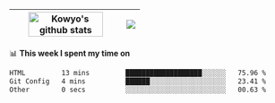 | <a href="https://github.com/anuraghazra/github-readme-stats"><img width="85%" src="https://github-readme-stats.vercel.app/api?username=kowyo&show_icons=true&hide_border=true&theme=transparent" alt="Kowyo's github stats" /></a> | <a href="https://github.com/anuraghazra/github-readme-stats"><img align="center" src="https://github-readme-stats.vercel.app/api/top-langs/?username=kowyo&exclude_repo=Engineering-Competition-Robot,mobile-robot&hide=c,assembly,shaderlab,hlsl,mathematica,cmake&layout=compact&hide_border=true&theme=transparent" /></a> |
| ------------- | ------------- |

📊 **This week I spent my time on**
<!--START_SECTION:waka-->

```txt
HTML         13 mins         ███████████████████░░░░░░   75.96 %
Git Config   4 mins          ██████░░░░░░░░░░░░░░░░░░░   23.41 %
Other        0 secs          ░░░░░░░░░░░░░░░░░░░░░░░░░   00.63 %
```

<!--END_SECTION:waka-->
